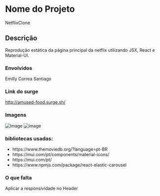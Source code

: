 # Nome do Projeto

NetflixClone

## Descrição

Reprodução estática da página principal da netflix utilizando JSX, React e Material-UI.

### Envolvidos

Emilly Correa Santiago

### Link do surge

http://amused-food.surge.sh/

### Imagens
![image](https://user-images.githubusercontent.com/70452464/139747307-4da465d4-ab66-46d7-a31c-77ae65abcb03.png)
![image](https://user-images.githubusercontent.com/70452464/139747334-515cf8c0-807e-400c-a7f7-87ef2861285d.png)

### bibliotecas usadas:

<ul>
<li>https://www.themoviedb.org/?language=pt-BR</li>
<li>https://mui.com/pt/components/material-icons/</li>
<li>https://mui.com/pt/</li>
<li>https://www.npmjs.com/package/react-elastic-carousel</li>
</ul>

### O que falta
Aplicar a responsividade no Header
